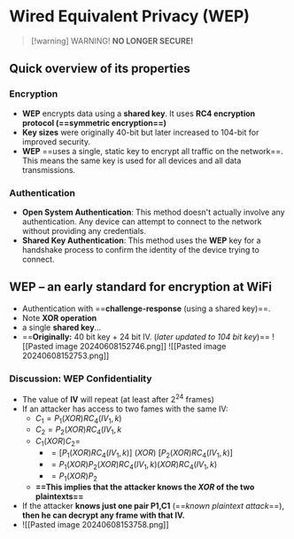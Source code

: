 # Wired Equivalent Privacy (WEP)

> [!warning] WARNING!
> **NO LONGER SECURE!**
## Quick overview of its properties
### Encryption
- **WEP** encrypts data using a **shared key**. It uses **RC4 encryption protocol (==symmetric encryption==)**
- **Key sizes** were originally 40-bit but later increased to 104-bit for improved security. 
- **WEP** ==uses a single, static key to encrypt all traffic on the network==. This means the same key is used for all devices and all data transmissions.

### Authentication
- **Open System Authentication**: This method doesn't actually involve any authentication. Any device can attempt to connect to the network without providing any credentials.
- **Shared Key Authentication**: This method uses the **WEP** key for a handshake process to confirm the identity of the device trying to connect.

## WEP – an early standard for encryption at WiFi
- Authentication with ==**challenge-response** (using a shared key)==.
- Note **XOR operation**
- a single **shared key**...
- ==**Originally:** 40 bit key + 24 bit IV. (*later updated to 104 bit key*)==
![[Pasted image 20240608152746.png]]
![[Pasted image 20240608152753.png]]
### Discussion: WEP Confidentiality
- The value of **IV** will repeat (at least after $2^{24}$ frames)
- If an attacker has access to two fames with the same IV:
	- $C_{1}=P_{1}(XOR)RC_{4}(IV_{1},k)$
	- $C_{2}=P_{2}(XOR)RC_{4}(IV_{1},k$
	- $C_{1}(XOR)C_{2}=$ 
		- $=[P_{1}(XOR)RC_{4}(IV_{1},k)]$ $(XOR)$ $[P_{2}(XOR)RC_{4}(IV_{1},k)]$
		- $=P_{1}(XOR)P_{2}(XOR)RC_{4}(IV_{1},k)(XOR)RC_{4}(IV_{1},k)$
		- $=P_{1}(XOR)P_{2}$
	- **==This implies that the attacker knows the *XOR* of the two plaintexts==**
- If the attacker **knows just one pair P1,C1** (==*known plaintext attack*==), **then he can decrypt any frame with that IV.**
- ![[Pasted image 20240608153758.png]]

